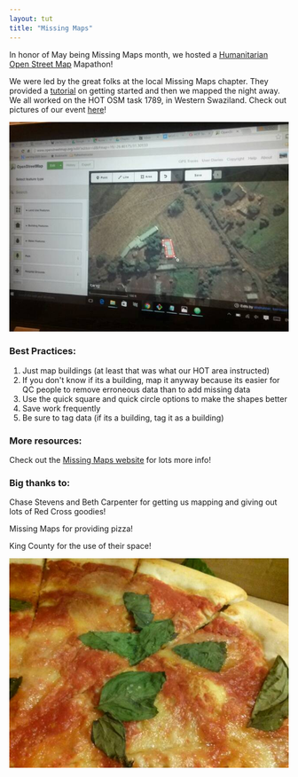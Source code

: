 ```yaml
---
layout: tut
title: "Missing Maps"
---
```


In honor of May being Missing Maps month, we hosted a [Humanitarian Open Street Map](https://hotosm.org/) Mapathon!

We were led by the great folks at the local Missing Maps chapter. They provided a [tutorial](https://drive.google.com/file/d/0B9K68TCuaX4ebU5rdVlyT3JJSVZxclZtemxCdF9QWEtralI0/view?usp=sharing) on getting started and then we mapped the night away. We all worked on the HOT OSM task 1789, in Western Swaziland. Check out pictures of our event [here](https://www.flickr.com/photos/maptime/sets/72157668173054552)!

![mapping](/img/mapping.jpg)

### Best Practices:

1. Just map buildings (at least that was what our HOT area instructed)
2. If you don't know if its a building, map it anyway because its easier for QC people to remove erroneous data than to add missing data
3. Use the quick square and quick circle options to make the shapes better
4. Save work frequently
5. Be sure to tag data (if its a building, tag it as a building)

### More resources:

Check out the [Missing Maps website](http://www.missingmaps.org/contribute/#learn) for lots more info!

### Big thanks to:

Chase Stevens and Beth Carpenter for getting us mapping and giving out lots of Red Cross goodies!

Missing Maps for providing pizza!

King County for the use of their space!

![pizza](/img/pizza.jpg)
